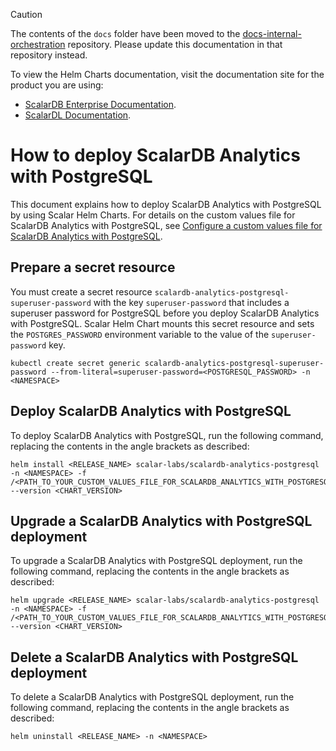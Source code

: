> [!CAUTION]
> 
> The contents of the `docs` folder have been moved to the [docs-internal-orchestration](https://github.com/scalar-labs/docs-internal-orchestration) repository. Please update this documentation in that repository instead.
> 
> To view the Helm Charts documentation, visit the documentation site for the product you are using:
> 
> - [ScalarDB Enterprise Documentation](https://scalardb.scalar-labs.com/docs/latest/helm-charts/getting-started-scalar-helm-charts/).
> - [ScalarDL Documentation](https://scalardl.scalar-labs.com/docs/latest/helm-charts/getting-started-scalar-helm-charts/).

# How to deploy ScalarDB Analytics with PostgreSQL

This document explains how to deploy ScalarDB Analytics with PostgreSQL by using Scalar Helm Charts. For details on the custom values file for ScalarDB Analytics with PostgreSQL, see [Configure a custom values file for ScalarDB Analytics with PostgreSQL](./configure-custom-values-scalardb-analytics-postgresql.md).

## Prepare a secret resource

You must create a secret resource `scalardb-analytics-postgresql-superuser-password` with the key `superuser-password` that includes a superuser password for PostgreSQL before you deploy ScalarDB Analytics with PostgreSQL. Scalar Helm Chart mounts this secret resource and sets the `POSTGRES_PASSWORD` environment variable to the value of the `superuser-password` key.

```console
kubectl create secret generic scalardb-analytics-postgresql-superuser-password --from-literal=superuser-password=<POSTGRESQL_PASSWORD> -n <NAMESPACE>
```

## Deploy ScalarDB Analytics with PostgreSQL

To deploy ScalarDB Analytics with PostgreSQL, run the following command, replacing the contents in the angle brackets as described:

```console
helm install <RELEASE_NAME> scalar-labs/scalardb-analytics-postgresql -n <NAMESPACE> -f /<PATH_TO_YOUR_CUSTOM_VALUES_FILE_FOR_SCALARDB_ANALYTICS_WITH_POSTGRESQL> --version <CHART_VERSION>
```

## Upgrade a ScalarDB Analytics with PostgreSQL deployment

To upgrade a ScalarDB Analytics with PostgreSQL deployment, run the following command, replacing the contents in the angle brackets as described:

```console
helm upgrade <RELEASE_NAME> scalar-labs/scalardb-analytics-postgresql -n <NAMESPACE> -f /<PATH_TO_YOUR_CUSTOM_VALUES_FILE_FOR_SCALARDB_ANALYTICS_WITH_POSTGRESQL> --version <CHART_VERSION>
```

## Delete a ScalarDB Analytics with PostgreSQL deployment

To delete a ScalarDB Analytics with PostgreSQL deployment, run the following command, replacing the contents in the angle brackets as described:  

```console
helm uninstall <RELEASE_NAME> -n <NAMESPACE>
```
